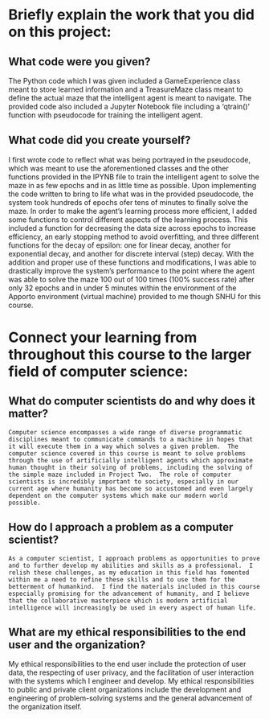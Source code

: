 # Briefly explain the work that you did on this project: 
## What code were you given?
The Python code which I was given included a GameExperience class meant to store learned information and a TreasureMaze class meant to define the actual maze that the intelligent agent is meant to navigate.  The provided code also included a Jupyter Notebook file including a ‘qtrain()’ function with pseudocode for training the intelligent agent.
 
## What code did you create yourself?
I first wrote code to reflect what was being portrayed in the pseudocode, which was meant to use the aforementioned classes and the other functions provided in the IPYNB file to train the intelligent agent to solve the maze in as few epochs and in as little time as possible.  Upon implementing the code written to bring to life what was in the provided pseudocode, the system took hundreds of epochs ofer tens of minutes to finally solve the maze.  In order to make the agent’s learning process more efficient, I added some functions to control different aspects of the learning process.  This included a function for decreasing the data size across epochs to increase efficiency, an early stopping method to avoid overfitting, and three different functions for the decay of epsilon: one for linear decay, another for exponential decay, and another for discrete interval (step) decay.  With the addition and proper use of these functions and modifications, I was able to drastically improve the system’s performance to the point where the agent was able to solve the maze 100 out of 100 times (100% success rate) after only 32 epochs and in under 5 minutes within the environment of the Apporto environment (virtual machine) provided to me though SNHU for this course.   


# Connect your learning from throughout this course to the larger field of computer science:
## What do computer scientists do and why does it matter?
	Computer science encompasses a wide range of diverse programmatic disciplines meant to communicate commands to a machine in hopes that it will execute them in a way which solves a given problem.  The computer science covered in this course is meant to solve problems through the use of artificially intelligent agents which approximate human thought in their solving of problems, including the solving of the simple maze included in Project Two.  The role of computer scientists is incredibly important to society, especially in our current age where humanity has become so accustomed and even largely dependent on the computer systems which make our modern world possible.  


## How do I approach a problem as a computer scientist?
	As a computer scientist, I approach problems as opportunities to prove and to further develop my abilities and skills as a professional.  I relish these challenges, as my education in this field has fomented within me a need to refine these skills and to use them for the betterment of humankind.  I find the materials included in this course especially promising for the advancement of humanity, and I believe that the collaborative masterpiece which is modern artificial intelligence will increasingly be used in every aspect of human life.   


## What are my ethical responsibilities to the end user and the organization?
My ethical responsibilities to the end user include the protection of user data, the respecting of user privacy, and the facilitation of user interaction with the systems which I engineer and develop.  My ethical responsibilities to public and private client organizations include the development and engineering of problem-solving systems and the general advancement of the organization itself. 
